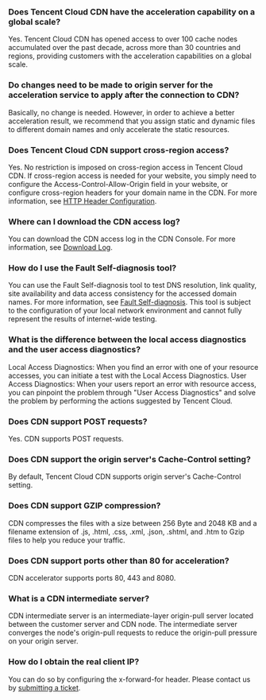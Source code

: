 ### Does Tencent Cloud CDN have the acceleration capability on a global scale?
Yes. Tencent Cloud CDN has opened access to over 100 cache nodes accumulated over the past decade, across more than 30 countries and regions, providing customers with the acceleration capabilities on a global scale.

### Do changes need to be made to origin server for the acceleration service to apply after the connection to CDN?
Basically, no change is needed. However, in order to achieve a better acceleration result, we recommend that you assign static and dynamic files to different domain names and only accelerate the static resources.

### Does Tencent Cloud CDN support cross-region access?
Yes. No restriction is imposed on cross-region access in Tencent Cloud CDN. If cross-region access is needed for your website, you simply need to configure the Access-Control-Allow-Origin field in your website, or configure cross-region headers for your domain name in the CDN. For more information, see [HTTP Header Configuration](https://intl.cloud.tencent.com/doc/product/228/6296).

### Where can I download the CDN access log?
You can download the CDN access log in the CDN Console. For more information, see [Download Log](https://cloud.tencent.com/document/product/228/6316#.E6.97.A5.E5.BF.97.E4.B8.8B.E8.BD.BD).

### How do I use the Fault Self-diagnosis tool?
You can use the Fault Self-diagnosis tool to test DNS resolution, link quality, site availability and data access consistency for the accessed domain names. For more information, see [Fault Self-diagnosis](https://intl.cloud.tencent.com/document/product/228/6304). This tool is subject to the configuration of your local network environment and cannot fully represent the results of internet-wide testing.

### What is the difference between the local access diagnostics and the user access diagnostics?
Local Access Diagnostics: When you find an error with one of your resource accesses, you can initiate a test with the Local Access Diagnostics.
User Access Diagnostics: When your users report an error with resource access, you can pinpoint the problem through "User Access Diagnostics" and solve the problem by performing the actions suggested by Tencent Cloud.

### Does CDN support POST requests?
Yes. CDN supports POST requests.

### Does CDN support the origin server's Cache-Control setting?
By default, Tencent Cloud CDN supports origin server's Cache-Control setting.

### Does CDN support GZIP compression?
CDN compresses the files with a size between 256 Byte and 2048 KB and a filename extension of .js, .html, .css, .xml, .json, .shtml, and .htm to Gzip files to help you reduce your traffic.

### Does CDN support ports other than 80 for acceleration?
CDN accelerator supports ports 80, 443 and 8080.

### What is a CDN intermediate server?
CDN intermediate server is an intermediate-layer origin-pull server located between the customer server and CDN node. The intermediate server converges the node's origin-pull requests to reduce the origin-pull pressure on your origin server.

### How do I obtain the real client IP?
You can do so by configuring the x-forward-for header. Please contact us by [submitting a ticket](https://console.cloud.tencent.com/workorder/category).
